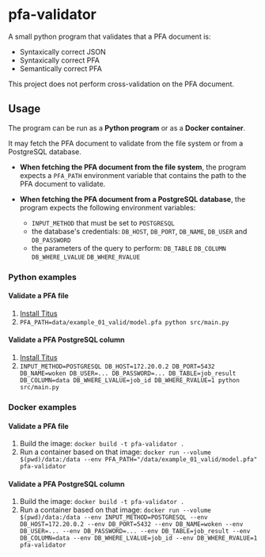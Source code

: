 # pfa-validator

A small python program that validates that a PFA document is:
- Syntaxically correct JSON
- Syntaxically correct PFA
- Semantically correct PFA

This project does not perform cross-validation on the PFA document.

## Usage
The program can be run as a **Python program** or as a **Docker container**.

It may fetch the PFA document to validate from the file system or from a PostgreSQL database.

- **When fetching the PFA document from the file system**, the program expects a `PFA_PATH` environment
variable that contains the path to the PFA document to validate.

- **When fetching the PFA document from a PostgreSQL database**, the program expects the following environment variables:
  * `INPUT_METHOD` that must be set to `POSTGRESQL`
  * the database's credentials: `DB_HOST`, `DB_PORT`, `DB_NAME`, `DB_USER` and `DB_PASSWORD`
  * the parameters of the query to perform: `DB_TABLE` `DB_COLUMN` `DB_WHERE_LVALUE` `DB_WHERE_RVALUE`

### Python examples

#### Validate a PFA file
1. [Install Titus](https://github.com/opendatagroup/hadrian/wiki/Installation#case-4-you-want-to-install-titus-in-python)
2. `PFA_PATH=data/example_01_valid/model.pfa python src/main.py`

#### Validate a PFA PostgreSQL column
1. [Install Titus](https://github.com/opendatagroup/hadrian/wiki/Installation#case-4-you-want-to-install-titus-in-python)
2. `INPUT_METHOD=POSTGRESQL DB_HOST=172.20.0.2 DB_PORT=5432 DB_NAME=woken DB_USER=... DB_PASSWORD=... DB_TABLE=job_result DB_COLUMN=data DB_WHERE_LVALUE=job_id DB_WHERE_RVALUE=1 python src/main.py`

### Docker examples

#### Validate a PFA file
1. Build the image: `docker build -t pfa-validator .`
2. Run a container based on that image: `docker run --volume $(pwd)/data:/data --env PFA_PATH="/data/example_01_valid/model.pfa" pfa-validator`

#### Validate a PFA PostgreSQL column
1. Build the image: `docker build -t pfa-validator .`
2. Run a container based on that image: `docker run --volume $(pwd)/data:/data --env INPUT_METHOD=POSTGRESQL --env DB_HOST=172.20.0.2 --env DB_PORT=5432 --env DB_NAME=woken --env DB_USER=... --env DB_PASSWORD=... --env DB_TABLE=job_result --env DB_COLUMN=data --env DB_WHERE_LVALUE=job_id --env DB_WHERE_RVALUE=1 pfa-validator`
